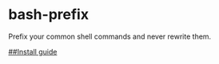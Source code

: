 # bash-prefix
Prefix your common shell commands and never rewrite them.

[##Install guide](http://hitlinux.com/2016/02/12/prefix_your_common_shell_commands/)
